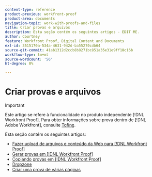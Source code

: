 ```yaml
---
content-type: reference
product-previous: workfront-proof
product-area: documents
navigation-topic: work-with-proofs-and-files
title: Criar provas e arquivos
description: Esta seção contém os seguintes artigos - EDIT ME.
author: Courtney
feature: Workfront Proof, Digital Content and Documents
exl-id: 3515170a-534a-4631-942d-ba55270cdb64
source-git-commit: 41ab1312d2ccb8b8271bc851a35e31e9ff18c16b
workflow-type: tm+mt
source-wordcount: '56'
ht-degree: 0%

---
```


# Criar provas e arquivos

>[!IMPORTANT]
>
>Este artigo se refere à funcionalidade no produto independente [!DNL Workfront Proof]. Para obter informações sobre prova dentro de [!DNL Adobe Workfront], consulte [Tofing](../../../review-and-approve-work/proofing/proofing.md).

Esta seção contém os seguintes artigos:

* [Fazer upload de arquivos e conteúdo da Web para [!DNL Workfront Proof]](../../../workfront-proof/wp-work-proofsfiles/create-proofs-and-files/upload-files-web-content.md)
* [Gerar provas em [!DNL Workfront Proof]](../../../workfront-proof/wp-work-proofsfiles/create-proofs-and-files/generate-proofs.md)
* [Copiando provas em [!DNL Workfront Proof]](../../../workfront-proof/wp-work-proofsfiles/create-proofs-and-files/copy-proofs.md)
* [Dropzone](../../../workfront-proof/wp-work-proofsfiles/create-proofs-and-files/dropzone.md)
* [Criar uma prova de várias páginas](../../../review-and-approve-work/proofing/creating-proofs-within-workfront/create-multi-page-proof.md)
